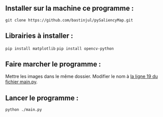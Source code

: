 ## Installer sur la machine ce programme :


`git clone https://github.com/bastinjul/pySaliencyMap.git`

## Librairies à installer : 

`pip install matplotlib`
`pip install opencv-python`

## Faire marcher le programme :

Mettre les images dans le même dossier.
Modifier le nom à [la ligne 19 du fichier main.py](./main.py#L19).

## Lancer le programme :

`python ./main.py`

